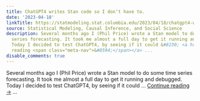 ```yaml
---
title: ChatGPT4 writes Stan code so I don’t have to.
date: '2023-04-18'
linkTitle: https://statmodeling.stat.columbia.edu/2023/04/18/chatgpt4-writes-stan-code-so-i-dont-have-to/
source: Statistical Modeling, Causal Inference, and Social Science
description: Several months ago I (Phil Price) wrote a Stan model to do some time
  series forecasting. It took me almost a full day to get it running and debugged.
  Today I decided to test ChatGPT4, by seeing if it could &#8230; <a href="https://statmodeling.stat.columbia.edu/2023/04/18/chatgpt4-writes-stan-code-so-i-dont-have-to/">Continue
  reading <span class="meta-nav">&#8594;</span></a> ...
disable_comments: true
---
```

Several months ago I (Phil Price) wrote a Stan model to do some time series forecasting. It took me almost a full day to get it running and debugged. Today I decided to test ChatGPT4, by seeing if it could &#8230; <a href="https://statmodeling.stat.columbia.edu/2023/04/18/chatgpt4-writes-stan-code-so-i-dont-have-to/">Continue reading <span class="meta-nav">&#8594;</span></a> ...